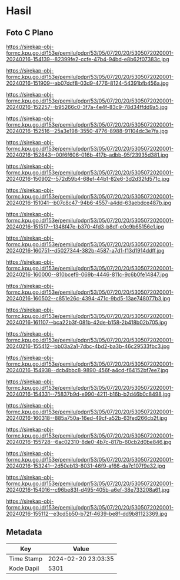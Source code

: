 # Hasil

## Foto C Plano

https://sirekap-obj-formc.kpu.go.id/153e/pemilu/pdpr/53/05/07/20/20/5305072020001-20240216-154139--82399fe2-ccfe-47b4-94bd-e8b62f07383c.jpg

https://sirekap-obj-formc.kpu.go.id/153e/pemilu/pdpr/53/05/07/20/20/5305072020001-20240216-151909--ab07ddf8-03d9-4776-8124-54391bfb456a.jpg

https://sirekap-obj-formc.kpu.go.id/153e/pemilu/pdpr/53/05/07/20/20/5305072020001-20240216-152257--b95266c0-3f7a-4e4f-83c9-78d34ffdd9a5.jpg

https://sirekap-obj-formc.kpu.go.id/153e/pemilu/pdpr/53/05/07/20/20/5305072020001-20240216-152516--25a3e198-3550-4776-8988-91104dc3e7fa.jpg

https://sirekap-obj-formc.kpu.go.id/153e/pemilu/pdpr/53/05/07/20/20/5305072020001-20240216-152843--00f6f606-016b-417b-adbb-95f23935d381.jpg

https://sirekap-obj-formc.kpu.go.id/153e/pemilu/pdpr/53/05/07/20/20/5305072020001-20240216-150902--572d59b4-68ef-44b1-82e6-3d2d32fd571c.jpg

https://sirekap-obj-formc.kpu.go.id/153e/pemilu/pdpr/53/05/07/20/20/5305072020001-20240216-151041--b07c8c47-94b6-4557-a4dd-63aebdce487b.jpg

https://sirekap-obj-formc.kpu.go.id/153e/pemilu/pdpr/53/05/07/20/20/5305072020001-20240216-151517--1348f47e-b370-4fd3-b8df-e0c9b65156e1.jpg

https://sirekap-obj-formc.kpu.go.id/153e/pemilu/pdpr/53/05/07/20/20/5305072020001-20240216-160751--d5027344-382b-4587-a7d1-f13d1914ddff.jpg

https://sirekap-obj-formc.kpu.go.id/153e/pemilu/pdpr/53/05/07/20/20/5305072020001-20240216-160000--810bcef9-069b-4446-811c-9c6b0fe14847.jpg

https://sirekap-obj-formc.kpu.go.id/153e/pemilu/pdpr/53/05/07/20/20/5305072020001-20240216-160502--c851e26c-4394-471c-9bd5-13ae748077b3.jpg

https://sirekap-obj-formc.kpu.go.id/153e/pemilu/pdpr/53/05/07/20/20/5305072020001-20240216-161107--bca22b3f-081b-42de-b158-2b418b02b705.jpg

https://sirekap-obj-formc.kpu.go.id/153e/pemilu/pdpr/53/05/07/20/20/5305072020001-20240216-155412--bb03a2a1-7dbc-4bd2-ba3b-46c29533fbc3.jpg

https://sirekap-obj-formc.kpu.go.id/153e/pemilu/pdpr/53/05/07/20/20/5305072020001-20240216-154938--dcb4bbc8-9890-456f-a4cd-f64152bf7ee7.jpg

https://sirekap-obj-formc.kpu.go.id/153e/pemilu/pdpr/53/05/07/20/20/5305072020001-20240216-154331--75837b9d-e990-4211-b16b-b2d46b0c8498.jpg

https://sirekap-obj-formc.kpu.go.id/153e/pemilu/pdpr/53/05/07/20/20/5305072020001-20240216-160318--885a750a-16ed-49cf-a52b-63fed266cb2f.jpg

https://sirekap-obj-formc.kpu.go.id/153e/pemilu/pdpr/53/05/07/20/20/5305072020001-20240216-155728--6ac02310-8de0-4b7c-817b-60cb2d0be846.jpg

https://sirekap-obj-formc.kpu.go.id/153e/pemilu/pdpr/53/05/07/20/20/5305072020001-20240216-153241--2d50eb13-8031-46f9-af66-da7c107f9e32.jpg

https://sirekap-obj-formc.kpu.go.id/153e/pemilu/pdpr/53/05/07/20/20/5305072020001-20240216-154016--c96be83f-d495-405b-a6ef-38e733208a61.jpg

https://sirekap-obj-formc.kpu.go.id/153e/pemilu/pdpr/53/05/07/20/20/5305072020001-20240216-155112--e3cd5b50-b72f-4639-be8f-dd9b81123369.jpg


## Metadata

| Key        | Value               |
| ---------- | ------------------- |
| Time Stamp | 2024-02-20 23:03:35 |
| Kode Dapil | 5301                |



